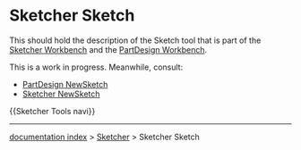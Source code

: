 # Sketcher Sketch
This should hold the description of the Sketch tool that is part of the [Sketcher Workbench](Sketcher_Workbench.md) and the [PartDesign Workbench](PartDesign_Workbench.md).

This is a work in progress. Meanwhile, consult:

-   [PartDesign NewSketch](PartDesign_NewSketch.md)
-   [Sketcher NewSketch](Sketcher_NewSketch.md)

 {{Sketcher Tools navi}}

---
[documentation index](../README.md) > [Sketcher](Sketcher_Workbench.md) > Sketcher Sketch
